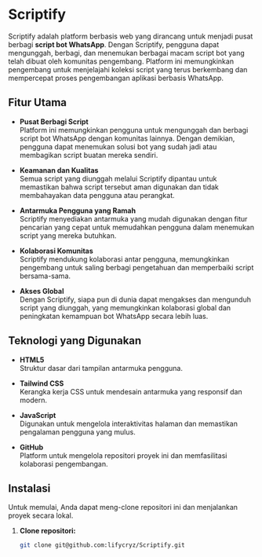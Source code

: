 # Scriptify

Scriptify adalah platform berbasis web yang dirancang untuk menjadi pusat berbagi **script bot WhatsApp**. Dengan Scriptify, pengguna dapat mengunggah, berbagi, dan menemukan berbagai macam script bot yang telah dibuat oleh komunitas pengembang. Platform ini memungkinkan pengembang untuk menjelajahi koleksi script yang terus berkembang dan mempercepat proses pengembangan aplikasi berbasis WhatsApp.

## Fitur Utama

- **Pusat Berbagi Script**  
  Platform ini memungkinkan pengguna untuk mengunggah dan berbagi script bot WhatsApp dengan komunitas lainnya. Dengan demikian, pengguna dapat menemukan solusi bot yang sudah jadi atau membagikan script buatan mereka sendiri.

- **Keamanan dan Kualitas**  
  Semua script yang diunggah melalui Scriptify dipantau untuk memastikan bahwa script tersebut aman digunakan dan tidak membahayakan data pengguna atau perangkat.

- **Antarmuka Pengguna yang Ramah**  
  Scriptify menyediakan antarmuka yang mudah digunakan dengan fitur pencarian yang cepat untuk memudahkan pengguna dalam menemukan script yang mereka butuhkan.

- **Kolaborasi Komunitas**  
  Scriptify mendukung kolaborasi antar pengguna, memungkinkan pengembang untuk saling berbagi pengetahuan dan memperbaiki script bersama-sama.

- **Akses Global**  
  Dengan Scriptify, siapa pun di dunia dapat mengakses dan mengunduh script yang diunggah, yang memungkinkan kolaborasi global dan peningkatan kemampuan bot WhatsApp secara lebih luas.

## Teknologi yang Digunakan

- **HTML5**  
  Struktur dasar dari tampilan antarmuka pengguna.
  
- **Tailwind CSS**  
  Kerangka kerja CSS untuk mendesain antarmuka yang responsif dan modern.
  
- **JavaScript**  
  Digunakan untuk mengelola interaktivitas halaman dan memastikan pengalaman pengguna yang mulus.

- **GitHub**  
  Platform untuk mengelola repositori proyek ini dan memfasilitasi kolaborasi pengembangan.

## Instalasi

Untuk memulai, Anda dapat meng-clone repositori ini dan menjalankan proyek secara lokal.

1. **Clone repositori:**
   ```bash
   git clone git@github.com:lifycryz/Scriptify.git

